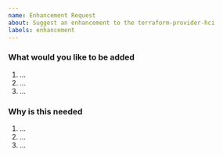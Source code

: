 ```yaml
---
name: Enhancement Request
about: Suggest an enhancement to the terraform-provider-hci
labels: enhancement
---
```

### What would you like to be added

1. ...
2. ...
3. ...

### Why is this needed

1. ...
2. ...
3. ...
